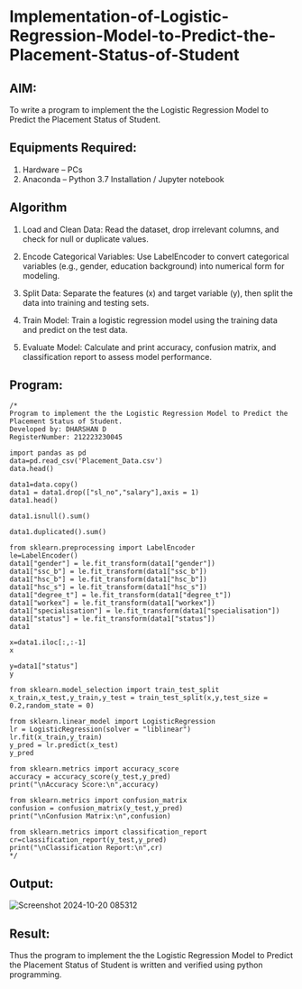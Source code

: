 # Implementation-of-Logistic-Regression-Model-to-Predict-the-Placement-Status-of-Student

## AIM:
To write a program to implement the the Logistic Regression Model to Predict the Placement Status of Student.

## Equipments Required:
1. Hardware – PCs
2. Anaconda – Python 3.7 Installation / Jupyter notebook

## Algorithm
1. Load and Clean Data: Read the dataset, drop irrelevant columns, and check for null or duplicate values.
   
2. Encode Categorical Variables: Use LabelEncoder to convert categorical variables (e.g., gender, education background) into numerical form for modeling.
   
3. Split Data: Separate the features (x) and target variable (y), then split the data into training and testing sets.
   
4. Train Model: Train a logistic regression model using the training data and predict on the test data.
   
5. Evaluate Model: Calculate and print accuracy, confusion matrix, and classification report to assess model performance.
## Program:
```
/*
Program to implement the the Logistic Regression Model to Predict the Placement Status of Student.
Developed by: DHARSHAN D
RegisterNumber: 212223230045

import pandas as pd
data=pd.read_csv('Placement_Data.csv')
data.head()

data1=data.copy()
data1 = data1.drop(["sl_no","salary"],axis = 1)
data1.head()

data1.isnull().sum()

data1.duplicated().sum()

from sklearn.preprocessing import LabelEncoder
le=LabelEncoder()
data1["gender"] = le.fit_transform(data1["gender"])
data1["ssc_b"] = le.fit_transform(data1["ssc_b"])
data1["hsc_b"] = le.fit_transform(data1["hsc_b"])
data1["hsc_s"] = le.fit_transform(data1["hsc_s"])
data1["degree_t"] = le.fit_transform(data1["degree_t"])
data1["workex"] = le.fit_transform(data1["workex"])
data1["specialisation"] = le.fit_transform(data1["specialisation"])
data1["status"] = le.fit_transform(data1["status"])
data1

x=data1.iloc[:,:-1]
x

y=data1["status"]
y

from sklearn.model_selection import train_test_split
x_train,x_test,y_train,y_test = train_test_split(x,y,test_size = 0.2,random_state = 0)

from sklearn.linear_model import LogisticRegression
lr = LogisticRegression(solver = "liblinear")
lr.fit(x_train,y_train)
y_pred = lr.predict(x_test)
y_pred

from sklearn.metrics import accuracy_score
accuracy = accuracy_score(y_test,y_pred)
print("\nAccuracy Score:\n",accuracy)

from sklearn.metrics import confusion_matrix
confusion = confusion_matrix(y_test,y_pred)
print("\nConfusion Matrix:\n",confusion)

from sklearn.metrics import classification_report
cr=classification_report(y_test,y_pred)
print("\nClassification Report:\n",cr)
*/
```

## Output:

![Screenshot 2024-10-20 085312](https://github.com/user-attachments/assets/0fde4080-5c8a-48ba-8c12-97913e043c30)

## Result:
Thus the program to implement the the Logistic Regression Model to Predict the Placement Status of Student is written and verified using python programming.
